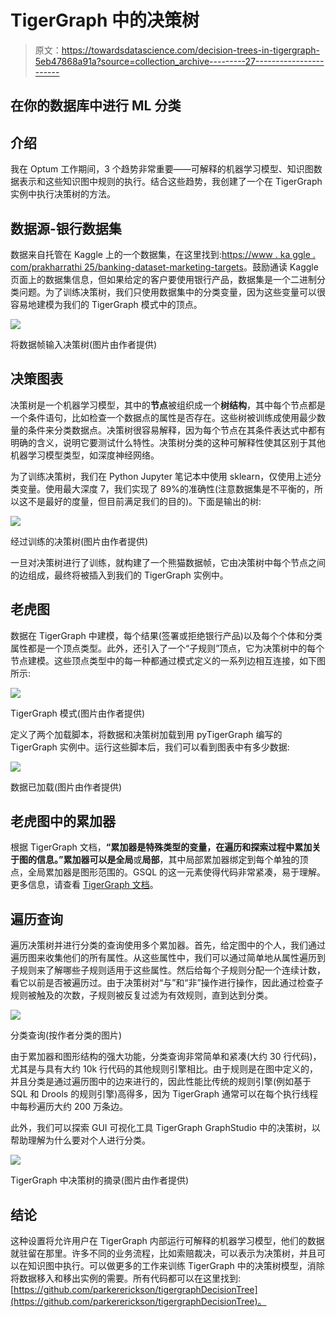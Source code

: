 # TigerGraph 中的决策树

> 原文：<https://towardsdatascience.com/decision-trees-in-tigergraph-5eb47868a91a?source=collection_archive---------27----------------------->

## 在你的数据库中进行 ML 分类

## 介绍

我在 Optum 工作期间，3 个趋势非常重要——可解释的机器学习模型、知识图数据表示和这些知识图中规则的执行。结合这些趋势，我创建了一个在 TigerGraph 实例中执行决策树的方法。

## 数据源-银行数据集

数据来自托管在 Kaggle 上的一个数据集，在这里找到:[https://www . ka ggle . com/prakharrathi 25/banking-dataset-marketing-targets](https://www.kaggle.com/prakharrathi25/banking-dataset-marketing-targets)。鼓励通读 Kaggle 页面上的数据集信息，但如果给定的客户要使用银行产品，数据集是一个二进制分类问题。为了训练决策树，我们只使用数据集中的分类变量，因为这些变量可以很容易地建模为我们的 TigerGraph 模式中的顶点。

![](img/ac22c7657a2396a9883a0ff52e0b49c2.png)

将数据帧输入决策树(图片由作者提供)

## 决策图表

决策树是一个机器学习模型，其中的**节点**被组织成一个**树结构**，其中每个节点都是一个条件语句，比如检查一个数据点的属性是否存在。这些树被训练成使用最少数量的条件来分类数据点。决策树很容易解释，因为每个节点在其条件表达式中都有明确的含义，说明它要测试什么特性。决策树分类的这种可解释性使其区别于其他机器学习模型类型，如深度神经网络。

为了训练决策树，我们在 Python Jupyter 笔记本中使用 sklearn，仅使用上述分类变量。使用最大深度 7，我们实现了 89%的准确性(注意数据集是不平衡的，所以这不是最好的度量，但目前满足我们的目的)。下面是输出的树:

![](img/fe36068d99a73bf5d72c909fe5aa0fad.png)

经过训练的决策树(图片由作者提供)

一旦对决策树进行了训练，就构建了一个熊猫数据帧，它由决策树中每个节点之间的边组成，最终将被插入到我们的 TigerGraph 实例中。

## 老虎图

数据在 TigerGraph 中建模，每个结果(签署或拒绝银行产品)以及每个个体和分类属性都是一个顶点类型。此外，还引入了一个“子规则”顶点，它为决策树中的每个节点建模。这些顶点类型中的每一种都通过模式定义的一系列边相互连接，如下图所示:

![](img/9921cbcfd29773cbc1c81be21d065c1f.png)

TigerGraph 模式(图片由作者提供)

定义了两个加载脚本，将数据和决策树加载到用 pyTigerGraph 编写的 TigerGraph 实例中。运行这些脚本后，我们可以看到图表中有多少数据:

![](img/084fb56083c99b9c27deac6068948b80.png)

数据已加载(图片由作者提供)

## 老虎图中的累加器

根据 TigerGraph 文档，**“累加器是特殊类型的变量，在遍历和探索过程中累加关于图的信息。”**累加器可以是**全局**或**局部**，其中局部累加器绑定到每个单独的顶点，全局累加器是图形范围的。GSQL 的这一元素使得代码非常紧凑，易于理解。更多信息，请查看 [TigerGraph 文档](https://docs.tigergraph.com/dev/gsql-ref/querying/accumulators)。

## 遍历查询

遍历决策树并进行分类的查询使用多个累加器。首先，给定图中的个人，我们通过遍历图来收集他们的所有属性。从这些属性中，我们可以通过简单地从属性遍历到子规则来了解哪些子规则适用于这些属性。然后给每个子规则分配一个连续计数，看它以前是否被遍历过。由于决策树对“与”和“非”操作进行操作，因此通过检查子规则被触及的次数，子规则被反复过滤为有效规则，直到达到分类。

![](img/8d57296e08ad20837a5e3061c8083e1a.png)

分类查询(按作者分类的图片)

由于累加器和图形结构的强大功能，分类查询非常简单和紧凑(大约 30 行代码)，尤其是与具有大约 10k 行代码的其他规则引擎相比。由于规则是在图中定义的，并且分类是通过遍历图中的边来进行的，因此性能比传统的规则引擎(例如基于 SQL 和 Drools 的规则引擎)高得多，因为 TigerGraph 通常可以在每个执行线程中每秒遍历大约 200 万条边。

此外，我们可以探索 GUI 可视化工具 TigerGraph GraphStudio 中的决策树，以帮助理解为什么要对个人进行分类。

![](img/92e1f778dcf55254f2fa8a5d1fdd4586.png)

TigerGraph 中决策树的摘录(图片由作者提供)

## 结论

这种设置将允许用户在 TigerGraph 内部运行可解释的机器学习模型，他们的数据就驻留在那里。许多不同的业务流程，比如索赔裁决，可以表示为决策树，并且可以在知识图中执行。可以做更多的工作来训练 TigerGraph 中的决策树模型，消除将数据移入和移出实例的需要。所有代码都可以在这里找到:[https://github.com/parkererickson/tigergraphDecisionTree](https://github.com/parkererickson/tigergraphDecisionTree)。